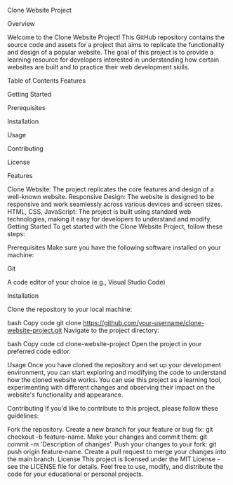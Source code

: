 Clone Website Project

Overview

Welcome to the Clone Website Project! This GitHub repository contains the source code and assets for a project that aims to replicate the functionality and design of a popular website. The goal of this project is to provide a learning resource for developers interested in understanding how certain websites are built and to practice their web development skills.


Table of Contents
Features

Getting Started

Prerequisites

Installation

Usage

Contributing

License

Features

Clone Website: The project replicates the core features and design of a well-known website.
Responsive Design: The website is designed to be responsive and work seamlessly across various devices and screen sizes.
HTML, CSS, JavaScript: The project is built using standard web technologies, making it easy for developers to understand and modify.
Getting Started
To get started with the Clone Website Project, follow these steps:


Prerequisites
Make sure you have the following software installed on your machine:


Git

A code editor of your choice (e.g., Visual Studio Code)

Installation

Clone the repository to your local machine:

bash
Copy code
git clone https://github.com/your-username/clone-website-project.git
Navigate to the project directory:

bash
Copy code
cd clone-website-project
Open the project in your preferred code editor.

Usage
Once you have cloned the repository and set up your development environment, you can start exploring and modifying the code to understand how the cloned website works. You can use this project as a learning tool, experimenting with different changes and observing their impact on the website's functionality and appearance.

Contributing
If you'd like to contribute to this project, please follow these guidelines:

Fork the repository.
Create a new branch for your feature or bug fix: git checkout -b feature-name.
Make your changes and commit them: git commit -m 'Description of changes'.
Push your changes to your fork: git push origin feature-name.
Create a pull request to merge your changes into the main branch.
License
This project is licensed under the MIT License - see the LICENSE file for details. Feel free to use, modify, and distribute the code for your educational or personal projects.






